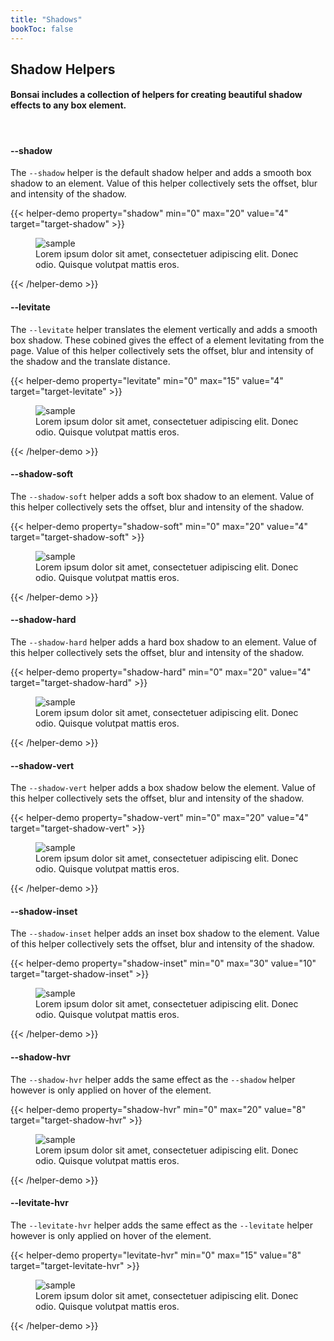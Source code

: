 ```yaml
---
title: "Shadows"
bookToc: false
---
```


## Shadow Helpers

#### Bonsai includes a collection of helpers for creating beautiful shadow effects to any box element.

<br>

#### \-\-shadow
The `--shadow` helper is the default shadow helper and adds a smooth box shadow to an element. Value of this helper collectively sets the offset, blur and intensity of the shadow.

{{< helper-demo property="shadow" min="0" max="20" value="4" target="target-shadow" >}}
<figure id="target-shadow" style="--maxw:300px; --br:5px; --bg:#fff; --of:hidden; --shadow:4">
<img src="https://source.unsplash.com/aa-AS_i4Sn0/300x150" alt="sample">
<figcaption>
    Lorem ipsum dolor sit amet, consectetuer adipiscing elit. Donec odio. Quisque volutpat mattis eros.
</figcaption>
</figure>
{{< /helper-demo >}}


#### \-\-levitate
The `--levitate` helper translates the element vertically and adds a smooth box shadow. These cobined gives the effect of a element levitating from the page. Value of this helper collectively sets the offset, blur and intensity of the shadow and the translate distance.

{{< helper-demo property="levitate" min="0" max="15" value="4" target="target-levitate" >}}
<figure id="target-levitate" style="--maxw:300px; --br:5px; --bg:#fff; --of:hidden; --levitate:4">
<img src="https://source.unsplash.com/aa-AS_i4Sn0/600x300" alt="sample">
<figcaption>
    Lorem ipsum dolor sit amet, consectetuer adipiscing elit. Donec odio. Quisque volutpat mattis eros.
</figcaption>
</figure>
{{< /helper-demo >}}


#### \-\-shadow-soft
The `--shadow-soft` helper adds a soft box shadow to an element. Value of this helper collectively sets the offset, blur and intensity of the shadow.

{{< helper-demo property="shadow-soft" min="0" max="20" value="4" target="target-shadow-soft" >}}
<figure id="target-shadow-soft" style="--maxw:300px; --br:5px; --bg:#fff; --of:hidden; --shadow-soft:4">
<img src="https://source.unsplash.com/aa-AS_i4Sn0/300x150" alt="sample">
<figcaption>
    Lorem ipsum dolor sit amet, consectetuer adipiscing elit. Donec odio. Quisque volutpat mattis eros.
</figcaption>
</figure>
{{< /helper-demo >}}

#### \-\-shadow-hard
The `--shadow-hard` helper adds a hard box shadow to an element. Value of this helper collectively sets the offset, blur and intensity of the shadow.

{{< helper-demo property="shadow-hard" min="0" max="20" value="4" target="target-shadow-hard" >}}
<figure id="target-shadow-hard" style="--maxw:300px; --br:5px; --bg:#fff; --of:hidden; --shadow-hard:4">
<img src="https://source.unsplash.com/aa-AS_i4Sn0/300x150" alt="sample">
<figcaption>
    Lorem ipsum dolor sit amet, consectetuer adipiscing elit. Donec odio. Quisque volutpat mattis eros.
</figcaption>
</figure>
{{< /helper-demo >}}


#### \-\-shadow-vert
The `--shadow-vert` helper adds a box shadow below the element. Value of this helper collectively sets the offset, blur and intensity of the shadow.

{{< helper-demo property="shadow-vert" min="0" max="20" value="4" target="target-shadow-vert" >}}
<figure id="target-shadow-vert" style="--maxw:300px; --br:5px; --bg:#fff; --of:hidden; --shadow-vert:4">
<img src="https://source.unsplash.com/aa-AS_i4Sn0/300x150" alt="sample">
<figcaption>
    Lorem ipsum dolor sit amet, consectetuer adipiscing elit. Donec odio. Quisque volutpat mattis eros.
</figcaption>
</figure>
{{< /helper-demo >}}


#### \-\-shadow-inset
The `--shadow-inset` helper adds an inset box shadow to the element. Value of this helper collectively sets the offset, blur and intensity of the shadow.

{{< helper-demo property="shadow-inset" min="0" max="30" value="10" target="target-shadow-inset" >}}
<figure style="--maxw:300px; --br:5px; --bg:#fff; --of:hidden; --pos:relative">
<img src="https://source.unsplash.com/aa-AS_i4Sn0/300x150" alt="sample">
<figcaption>
    Lorem ipsum dolor sit amet, consectetuer adipiscing elit. Donec odio. Quisque volutpat mattis eros.
</figcaption>
<div id="target-shadow-inset" style="--pos:absolute; --inlay:0; --shadow-inset:10; --z:1"></div>
</figure>
{{< /helper-demo >}}


#### \-\-shadow-hvr
The `--shadow-hvr` helper adds the same effect as the `--shadow` helper however is only applied on hover of the element.

{{< helper-demo property="shadow-hvr" min="0" max="20" value="8" target="target-shadow-hvr" >}}
<div class="hover-me">
    <figure id="target-shadow-hvr" style="--maxw:300px; --br:5px; --bg:#fff; --of:hidden; --shadow-hvr:8">
    <img src="https://source.unsplash.com/aa-AS_i4Sn0/300x150" alt="sample">
    <figcaption>
        Lorem ipsum dolor sit amet, consectetuer adipiscing elit. Donec odio. Quisque volutpat mattis eros.
    </figcaption>
    </figure>
</div>
{{< /helper-demo >}}


#### \-\-levitate-hvr
The `--levitate-hvr` helper adds the same effect as the `--levitate` helper however is only applied on hover of the element.

{{< helper-demo property="levitate-hvr" min="0" max="15" value="8" target="target-levitate-hvr" >}}
<div class="hover-me">
    <figure id="target-levitate-hvr" style="--maxw:300px; --br:5px; --bg:#fff; --of:hidden; --levitate-hvr:8">
    <img src="https://source.unsplash.com/aa-AS_i4Sn0/300x150" alt="sample">
    <figcaption>
        Lorem ipsum dolor sit amet, consectetuer adipiscing elit. Donec odio. Quisque volutpat mattis eros.
    </figcaption>
    </figure>
</div>
{{< /helper-demo >}}